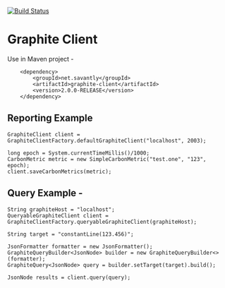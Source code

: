 [![Build Status](https://travis-ci.org/savantly-net/graphite-client.svg?branch=master)](https://travis-ci.org/savantly-net/graphite-client)

# Graphite Client


Use in Maven project -

```
	<dependency>
		<groupId>net.savantly</groupId>
		<artifactId>graphite-client</artifactId>
		<version>2.0.0-RELEASE</version>
	</dependency>
```


## Reporting Example 

	GraphiteClient client = GraphiteClientFactory.defaultGraphiteClient("localhost", 2003);
	
	long epoch = System.currentTimeMillis()/1000;
	CarbonMetric metric = new SimpleCarbonMetric("test.one", "123", epoch);
	client.saveCarbonMetrics(metric);



## Query Example -  
	
	String graphiteHost = "localhost";
	QueryableGraphiteClient client = GraphiteClientFactory.queryableGraphiteClient(graphiteHost);
	
	String target = "constantLine(123.456)";
	
	JsonFormatter formatter = new JsonFormatter();
	GraphiteQueryBuilder<JsonNode> builder = new GraphiteQueryBuilder<>(formatter);
	GraphiteQuery<JsonNode> query = builder.setTarget(target).build();
	
	JsonNode results = client.query(query);
